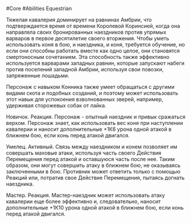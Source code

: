 #Core #Abilities
Equestrian

Тяжелая кавалерия доминирует на равнинах Амбрии, что подтверждается время от времени Королевой Коринсией, когда она направляла своих бронированных наездников против упрямых варваров в первое десятилетие своего вторжения. Чтобы уметь использовать коня в бою, и наездника, и коня, требуется обучение, но если они способны работать вместе как одно целое, они становятся смертоносным сочетанием. Эта способность также эффективно используется варварами западных равнин, которые запускают набеги против поселений западной Амбрии, используя свои повозки, запряженные лошадьми.

Персонаж с навыком Конника также умеет обращаться с другими видами скота и подобных созданий, и поэтому может использовать этот навык для успокоения взволнованных зверей, например, удерживая сторожевых собак от лайка.

Новичок. Реакция. Персонаж - опытный наездник и привык сражаться верхом. Персонаж знает, как использовать вес коня при наступлении кавалерии и наносит дополнительные +1К6 урона одной атакой в ближнем бою, если конь перед атакой двигался.

Умелец. Активный. Связь между наездником и конем позволяет им совершать маховые атаки, используя часть своего Действия Перемещения перед атакой и оставшуюся часть после нее. Таким образом, они могут совершить атаку в ближнем бою, не оказываясь заключенными в бою. Противник может ответить только с помощью Реакций или, потратив свое Действие Перемещения, пытаясь догнать наездника.

Мастер. Реакция. Мастер-наездник может использовать атаку кавалерии еще более эффективно и, следовательно, наносит дополнительные +1К10 урона одной атакой в ближнем бою, если конь перед атакой двигался.